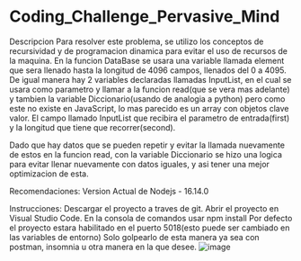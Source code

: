 # Coding_Challenge_Pervasive_Mind
Descripcion
Para resolver este problema, se utilizo los conceptos de recursividad y de programacion dinamica para evitar el uso de recursos de la maquina.
En la funcion DataBase se usara una variable llamada element que sera llenado hasta la longitud de 4096 campos, llenados del 0 a 4095.
De igual manera hay 2 variables declaradas llamadas InputList, en el cual se usara como parametro y llamar a la funcion read(que se vera mas adelante) y tambien la variable
Diccionario(usando de analogia a python) pero como este no existe en JavaScript, lo mas parecido es un array con objetos clave valor.
El campo llamado InputList que recibira el parametro de entrada(first) y la longitud que tiene que recorrer(second).

Dado que hay datos que se pueden repetir y evitar la llamada nuevamente de estos en la funcion read, con la variable Diccionario se hizo una logica para evitar llenar nuevamente
con datos iguales, y asi tener una mejor optimizacion de esta.

Recomendaciones:
Version Actual de Nodejs - 16.14.0

Instrucciones:
Descargar el proyecto a traves de git.
Abrir el proyecto en Visual Studio Code.
En la consola de comandos usar npm install
Por defecto el proyecto estara habilitado en el puerto 5018(esto puede ser cambiado en las variables de entorno)
Solo golpearlo de esta manera ya sea con postman, insomnia u otra manera en la que desee.
![image](https://user-images.githubusercontent.com/43737954/154859734-c8455bb4-7091-47d8-9042-94accbd20fb8.png)

